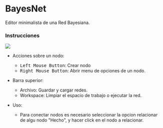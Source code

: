 # BayesNet

Editor minimalista de una Red Bayesiana.

### Instrucciones



![](https://i.imgur.com/Bz65EsN.gif)
  * Acciones sobre un nodo:
    * <kbd>Left Mouse Button</kbd>: Crear nodo
    * <kbd>Right Mouse Button</kbd>: Abrir menu de opciones de un nodo.

  * Barra superior:
    * Archivo: Guardar  y cargar redes.
    * Workspace: Limpiar el espacio de trabajo o ejecutar la red.

  * Uso: 
    * Para conectar nodos es necesario seleccionar la opcion relacionar de algu nodo "Hecho", y hacer click en el nodo a relacionar.
